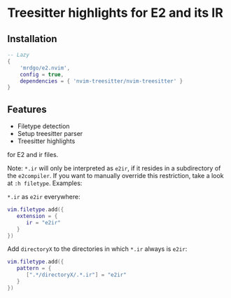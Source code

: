 # Treesitter highlights for E2 and its IR

## Installation

```lua
-- Lazy
{
    'mrdgo/e2.nvim',
    config = true,
    dependencies = { 'nvim-treesitter/nvim-treesitter' }
}
```

## Features

- Filetype detection
- Setup treesitter parser
- Treesitter highlights

for E2 and ir files.

Note: `*.ir` will only be interpreted as `e2ir`, if it resides in a subdirectory of the `e2compiler`. If you want to manually override this restriction, take a look at `:h filetype`. Examples:

`*.ir` as `e2ir` everywhere:
```lua
vim.filetype.add({
   extension = {
      ir = "e2ir"
   }
})
```

Add `directoryX` to the directories in which `*.ir` always is `e2ir`:
```lua
vim.filetype.add({
   pattern = {
      [".*/directoryX/.*.ir"] = "e2ir"
   }
})
```
